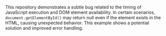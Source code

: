 This repository demonstrates a subtle bug related to the timing of JavaScript execution and DOM element availability.  In certain scenarios, `document.getElementById()` may return null even if the element exists in the HTML, causing unexpected behavior. This example shows a potential solution and improved error handling.